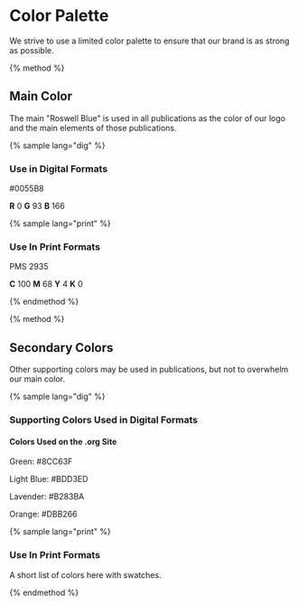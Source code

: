 # Color Palette

We strive to use a limited color palette to ensure that our brand is as strong as possible.

{% method %}

## Main Color

The main "Roswell Blue" is used in all publications as the color of our logo and the main elements of those publications.

{% sample lang="dig" %}

### Use in Digital Formats

\#0055B8

**R** 0 **G** 93 **B** 166

{% sample lang="print" %}

### Use In Print Formats

PMS 2935

**C** 100 **M** 68 **Y** 4 **K** 0

{% endmethod %}

{% method %}

## Secondary Colors

Other supporting colors may be used in publications, but not to overwhelm our main color.

{% sample lang="dig" %}

### Supporting Colors Used in Digital Formats

#### Colors Used on the .org Site

Green: \#8CC63F

Light Blue: \#BDD3ED

Lavender: \#B283BA

Orange: \#DBB266

{% sample lang="print" %}

### Use In Print Formats

A short list of colors here with swatches.

{% endmethod %}